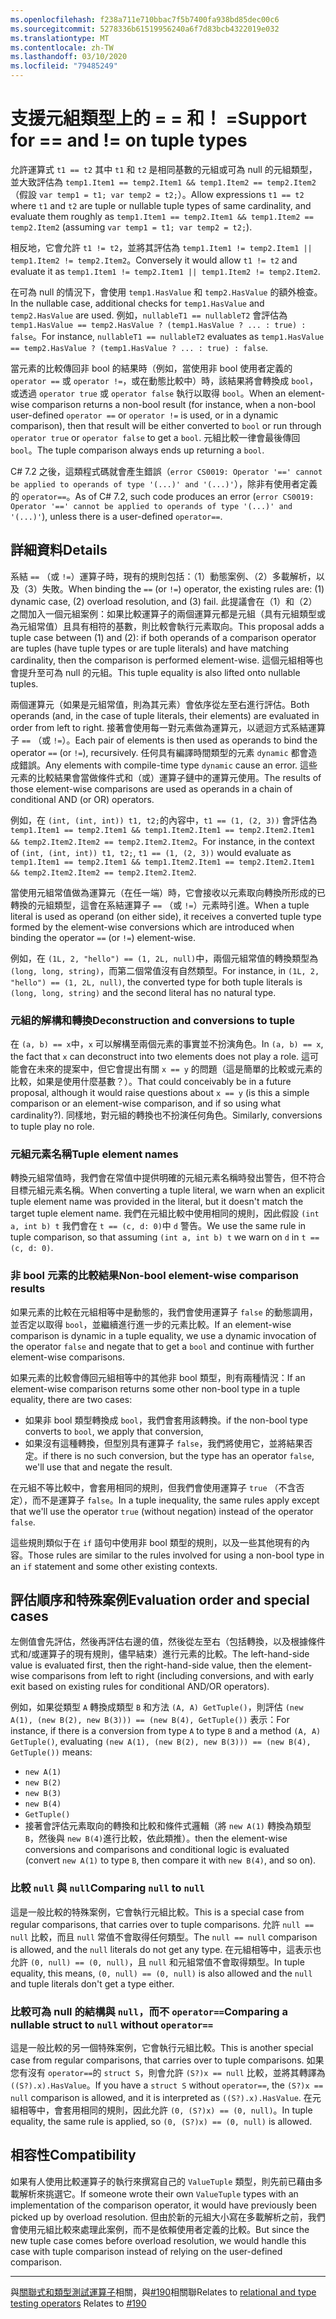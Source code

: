 ```yaml
---
ms.openlocfilehash: f238a711e710bbac7f5b7400fa938bd85dec00c6
ms.sourcegitcommit: 5278336b61519956240a6f7d83bcb4322019e032
ms.translationtype: MT
ms.contentlocale: zh-TW
ms.lasthandoff: 03/10/2020
ms.locfileid: "79485249"
---
```

# <a name="support-for--and--on-tuple-types"></a><span data-ttu-id="6b8e9-101">支援元組類型上的 = = 和！ =</span><span class="sxs-lookup"><span data-stu-id="6b8e9-101">Support for == and != on tuple types</span></span>

<span data-ttu-id="6b8e9-102">允許運算式 `t1 == t2` 其中 `t1` 和 `t2` 是相同基數的元組或可為 null 的元組類型，並大致評估為 `temp1.Item1 == temp2.Item1 && temp1.Item2 == temp2.Item2` （假設 `var temp1 = t1; var temp2 = t2;`）。</span><span class="sxs-lookup"><span data-stu-id="6b8e9-102">Allow expressions `t1 == t2` where `t1` and `t2` are tuple or nullable tuple types of same cardinality, and evaluate them roughly as `temp1.Item1 == temp2.Item1 && temp1.Item2 == temp2.Item2` (assuming `var temp1 = t1; var temp2 = t2;`).</span></span>

<span data-ttu-id="6b8e9-103">相反地，它會允許 `t1 != t2`，並將其評估為 `temp1.Item1 != temp2.Item1 || temp1.Item2 != temp2.Item2`。</span><span class="sxs-lookup"><span data-stu-id="6b8e9-103">Conversely it would allow `t1 != t2` and evaluate it as `temp1.Item1 != temp2.Item1 || temp1.Item2 != temp2.Item2`.</span></span>

<span data-ttu-id="6b8e9-104">在可為 null 的情況下，會使用 `temp1.HasValue` 和 `temp2.HasValue` 的額外檢查。</span><span class="sxs-lookup"><span data-stu-id="6b8e9-104">In the nullable case, additional checks for `temp1.HasValue` and `temp2.HasValue` are used.</span></span> <span data-ttu-id="6b8e9-105">例如，`nullableT1 == nullableT2` 會評估為 `temp1.HasValue == temp2.HasValue ? (temp1.HasValue ? ... : true) : false`。</span><span class="sxs-lookup"><span data-stu-id="6b8e9-105">For instance, `nullableT1 == nullableT2` evaluates as `temp1.HasValue == temp2.HasValue ? (temp1.HasValue ? ... : true) : false`.</span></span>

<span data-ttu-id="6b8e9-106">當元素的比較傳回非 bool 的結果時（例如，當使用非 bool 使用者定義的 `operator ==` 或 `operator !=`，或在動態比較中）時，該結果將會轉換成 `bool`，或透過 `operator true` 或 `operator false` 執行以取得 `bool`。</span><span class="sxs-lookup"><span data-stu-id="6b8e9-106">When an element-wise comparison returns a non-bool result (for instance, when a non-bool user-defined `operator ==` or `operator !=` is used, or in a dynamic comparison), then that result will be either converted to `bool` or run through `operator true` or `operator false` to get a `bool`.</span></span> <span data-ttu-id="6b8e9-107">元組比較一律會最後傳回 `bool`。</span><span class="sxs-lookup"><span data-stu-id="6b8e9-107">The tuple comparison always ends up returning a `bool`.</span></span>

<span data-ttu-id="6b8e9-108">C# 7.2 之後，這類程式碼就會產生錯誤（`error CS0019: Operator '==' cannot be applied to operands of type '(...)' and '(...)'`），除非有使用者定義的 `operator==`。</span><span class="sxs-lookup"><span data-stu-id="6b8e9-108">As of C# 7.2, such code produces an error (`error CS0019: Operator '==' cannot be applied to operands of type '(...)' and '(...)'`), unless there is a user-defined `operator==`.</span></span>

## <a name="details"></a><span data-ttu-id="6b8e9-109">詳細資料</span><span class="sxs-lookup"><span data-stu-id="6b8e9-109">Details</span></span>

<span data-ttu-id="6b8e9-110">系結 `==` （或 `!=`）運算子時，現有的規則包括：（1）動態案例、（2）多載解析，以及（3）失敗。</span><span class="sxs-lookup"><span data-stu-id="6b8e9-110">When binding the `==` (or `!=`) operator, the existing rules are: (1) dynamic case, (2) overload resolution, and (3) fail.</span></span>
<span data-ttu-id="6b8e9-111">此提議會在（1）和（2）之間加入一個元組案例：如果比較運算子的兩個運算元都是元組（具有元組類型或為元組常值）且具有相符的基數，則比較會執行元素取向。</span><span class="sxs-lookup"><span data-stu-id="6b8e9-111">This proposal adds a tuple case between (1) and (2): if both operands of a comparison operator are tuples (have tuple types or are tuple literals) and have matching cardinality, then the comparison is performed element-wise.</span></span> <span data-ttu-id="6b8e9-112">這個元組相等也會提升至可為 null 的元組。</span><span class="sxs-lookup"><span data-stu-id="6b8e9-112">This tuple equality is also lifted onto nullable tuples.</span></span>

<span data-ttu-id="6b8e9-113">兩個運算元（如果是元組常值，則為其元素）會依序從左至右進行評估。</span><span class="sxs-lookup"><span data-stu-id="6b8e9-113">Both operands (and, in the case of tuple literals, their elements) are evaluated in order from left to right.</span></span> <span data-ttu-id="6b8e9-114">接著會使用每一對元素做為運算元，以遞迴方式系結運算子 `==` （或 `!=`）。</span><span class="sxs-lookup"><span data-stu-id="6b8e9-114">Each pair of elements is then used as operands to bind the operator `==` (or `!=`), recursively.</span></span> <span data-ttu-id="6b8e9-115">任何具有編譯時間類型的元素 `dynamic` 都會造成錯誤。</span><span class="sxs-lookup"><span data-stu-id="6b8e9-115">Any elements with compile-time type `dynamic` cause an error.</span></span> <span data-ttu-id="6b8e9-116">這些元素的比較結果會當做條件式和（或）運算子鏈中的運算元使用。</span><span class="sxs-lookup"><span data-stu-id="6b8e9-116">The results of those element-wise comparisons are used as operands in a chain of conditional AND (or OR) operators.</span></span>

<span data-ttu-id="6b8e9-117">例如，在 `(int, (int, int)) t1, t2;`的內容中，`t1 == (1, (2, 3))` 會評估為 `temp1.Item1 == temp2.Item1 && temp1.Item2.Item1 == temp2.Item2.Item1 && temp2.Item2.Item2 == temp2.Item2.Item2`。</span><span class="sxs-lookup"><span data-stu-id="6b8e9-117">For instance, in the context of `(int, (int, int)) t1, t2;`, `t1 == (1, (2, 3))` would evaluate as `temp1.Item1 == temp2.Item1 && temp1.Item2.Item1 == temp2.Item2.Item1 && temp2.Item2.Item2 == temp2.Item2.Item2`.</span></span>

<span data-ttu-id="6b8e9-118">當使用元組常值做為運算元（在任一端）時，它會接收以元素取向轉換所形成的已轉換的元組類型，這會在系結運算子 `==` （或 `!=`）元素時引進。</span><span class="sxs-lookup"><span data-stu-id="6b8e9-118">When a tuple literal is used as operand (on either side), it receives a converted tuple type formed by the element-wise conversions which are introduced when binding the operator `==` (or `!=`) element-wise.</span></span> 

<span data-ttu-id="6b8e9-119">例如，在 `(1L, 2, "hello") == (1, 2L, null)`中，兩個元組常值的轉換類型為 `(long, long, string)`，而第二個常值沒有自然類型。</span><span class="sxs-lookup"><span data-stu-id="6b8e9-119">For instance, in `(1L, 2, "hello") == (1, 2L, null)`, the converted type for both tuple literals is `(long, long, string)` and the second literal has no natural type.</span></span>


### <a name="deconstruction-and-conversions-to-tuple"></a><span data-ttu-id="6b8e9-120">元組的解構和轉換</span><span class="sxs-lookup"><span data-stu-id="6b8e9-120">Deconstruction and conversions to tuple</span></span>
<span data-ttu-id="6b8e9-121">在 `(a, b) == x`中，`x` 可以解構至兩個元素的事實並不扮演角色。</span><span class="sxs-lookup"><span data-stu-id="6b8e9-121">In `(a, b) == x`, the fact that `x` can deconstruct into two elements does not play a role.</span></span> <span data-ttu-id="6b8e9-122">這可能會在未來的提案中，但它會提出有關 `x == y` 的問題（這是簡單的比較或元素的比較，如果是使用什麼基數？）。</span><span class="sxs-lookup"><span data-stu-id="6b8e9-122">That could conceivably be in a future proposal, although it would raise questions about `x == y` (is this a simple comparison or an element-wise comparison, and if so using what cardinality?).</span></span>
<span data-ttu-id="6b8e9-123">同樣地，對元組的轉換也不扮演任何角色。</span><span class="sxs-lookup"><span data-stu-id="6b8e9-123">Similarly, conversions to tuple play no role.</span></span>

### <a name="tuple-element-names"></a><span data-ttu-id="6b8e9-124">元組元素名稱</span><span class="sxs-lookup"><span data-stu-id="6b8e9-124">Tuple element names</span></span>

<span data-ttu-id="6b8e9-125">轉換元組常值時，我們會在常值中提供明確的元組元素名稱時發出警告，但不符合目標元組元素名稱。</span><span class="sxs-lookup"><span data-stu-id="6b8e9-125">When converting a tuple literal, we warn when an explicit tuple element name was provided in the literal, but it doesn't match the target tuple element name.</span></span>
<span data-ttu-id="6b8e9-126">我們在元組比較中使用相同的規則，因此假設 `(int a, int b) t` 我們會在 `t == (c, d: 0)`中 `d` 警告。</span><span class="sxs-lookup"><span data-stu-id="6b8e9-126">We use the same rule in tuple comparison, so that assuming `(int a, int b) t` we warn on `d` in `t == (c, d: 0)`.</span></span>

### <a name="non-bool-element-wise-comparison-results"></a><span data-ttu-id="6b8e9-127">非 bool 元素的比較結果</span><span class="sxs-lookup"><span data-stu-id="6b8e9-127">Non-bool element-wise comparison results</span></span>

<span data-ttu-id="6b8e9-128">如果元素的比較在元組相等中是動態的，我們會使用運算子 `false` 的動態調用，並否定以取得 `bool`，並繼續進行進一步的元素比較。</span><span class="sxs-lookup"><span data-stu-id="6b8e9-128">If an element-wise comparison is dynamic in a tuple equality, we use a dynamic invocation of the operator `false` and negate that to get a `bool` and continue with further element-wise comparisons.</span></span> 

<span data-ttu-id="6b8e9-129">如果元素的比較會傳回元組相等中的其他非 bool 類型，則有兩種情況：</span><span class="sxs-lookup"><span data-stu-id="6b8e9-129">If an element-wise comparison returns some other non-bool type in a tuple equality, there are two cases:</span></span>
- <span data-ttu-id="6b8e9-130">如果非 bool 類型轉換成 `bool`，我們會套用該轉換。</span><span class="sxs-lookup"><span data-stu-id="6b8e9-130">if the non-bool type converts to `bool`, we apply that conversion,</span></span>
- <span data-ttu-id="6b8e9-131">如果沒有這種轉換，但型別具有運算子 `false`，我們將使用它，並將結果否定。</span><span class="sxs-lookup"><span data-stu-id="6b8e9-131">if there is no such conversion, but the type has an operator `false`, we'll use that and negate the result.</span></span>

<span data-ttu-id="6b8e9-132">在元組不等比較中，會套用相同的規則，但我們會使用運算子 `true` （不含否定），而不是運算子 `false`。</span><span class="sxs-lookup"><span data-stu-id="6b8e9-132">In a tuple inequality, the same rules apply except that we'll use the operator `true` (without negation) instead of the operator `false`.</span></span>

<span data-ttu-id="6b8e9-133">這些規則類似于在 `if` 語句中使用非 bool 類型的規則，以及一些其他現有的內容。</span><span class="sxs-lookup"><span data-stu-id="6b8e9-133">Those rules are similar to the rules involved for using a non-bool type in an `if` statement and some other existing contexts.</span></span>

## <a name="evaluation-order-and-special-cases"></a><span data-ttu-id="6b8e9-134">評估順序和特殊案例</span><span class="sxs-lookup"><span data-stu-id="6b8e9-134">Evaluation order and special cases</span></span>
<span data-ttu-id="6b8e9-135">左側值會先評估，然後再評估右邊的值，然後從左至右（包括轉換，以及根據條件式和/或運算子的現有規則，儘早結束）進行元素的比較。</span><span class="sxs-lookup"><span data-stu-id="6b8e9-135">The left-hand-side value is evaluated first, then the right-hand-side value, then the element-wise comparisons from left to right (including conversions, and with early exit based on existing rules for conditional AND/OR operators).</span></span>

<span data-ttu-id="6b8e9-136">例如，如果從類型 `A` 轉換成類型 `B` 和方法 `(A, A) GetTuple()`，則評估 `(new A(1), (new B(2), new B(3))) == (new B(4), GetTuple())` 表示：</span><span class="sxs-lookup"><span data-stu-id="6b8e9-136">For instance, if there is a conversion from type `A` to type `B` and a method `(A, A) GetTuple()`, evaluating `(new A(1), (new B(2), new B(3))) == (new B(4), GetTuple())` means:</span></span>
- `new A(1)`
- `new B(2)`
- `new B(3)`
- `new B(4)`
- `GetTuple()`
- <span data-ttu-id="6b8e9-137">接著會評估元素取向的轉換和比較和條件式邏輯（將 `new A(1)` 轉換為類型 `B`，然後與 `new B(4)`進行比較，依此類推）。</span><span class="sxs-lookup"><span data-stu-id="6b8e9-137">then the element-wise conversions and comparisons and conditional logic is evaluated (convert `new A(1)` to type `B`, then compare it with `new B(4)`, and so on).</span></span>

### <a name="comparing-null-to-null"></a><span data-ttu-id="6b8e9-138">比較 `null` 與 `null`</span><span class="sxs-lookup"><span data-stu-id="6b8e9-138">Comparing `null` to `null`</span></span>

<span data-ttu-id="6b8e9-139">這是一般比較的特殊案例，它會執行元組比較。</span><span class="sxs-lookup"><span data-stu-id="6b8e9-139">This is a special case from regular comparisons, that carries over to tuple comparisons.</span></span> <span data-ttu-id="6b8e9-140">允許 `null == null` 比較，而且 `null` 常值不會取得任何類型。</span><span class="sxs-lookup"><span data-stu-id="6b8e9-140">The `null == null` comparison is allowed, and the `null` literals do not get any type.</span></span>
<span data-ttu-id="6b8e9-141">在元組相等中，這表示也允許 `(0, null) == (0, null)`，且 `null` 和元組常值不會取得類型。</span><span class="sxs-lookup"><span data-stu-id="6b8e9-141">In tuple equality, this means, `(0, null) == (0, null)` is also allowed and the `null` and tuple literals don't get a type either.</span></span>

### <a name="comparing-a-nullable-struct-to-null-without-operator"></a><span data-ttu-id="6b8e9-142">比較可為 null 的結構與 `null`，而不 `operator==`</span><span class="sxs-lookup"><span data-stu-id="6b8e9-142">Comparing a nullable struct to `null` without `operator==`</span></span>

<span data-ttu-id="6b8e9-143">這是一般比較的另一個特殊案例，它會執行元組比較。</span><span class="sxs-lookup"><span data-stu-id="6b8e9-143">This is another special case from regular comparisons, that carries over to tuple comparisons.</span></span>
<span data-ttu-id="6b8e9-144">如果您有沒有 `operator==`的 `struct S`，則會允許 `(S?)x == null` 比較，並將其轉譯為 `((S?).x).HasValue`。</span><span class="sxs-lookup"><span data-stu-id="6b8e9-144">If you have a `struct S` without `operator==`, the `(S?)x == null` comparison is allowed, and it is interpreted as `((S?).x).HasValue`.</span></span>
<span data-ttu-id="6b8e9-145">在元組相等中，會套用相同的規則，因此允許 `(0, (S?)x) == (0, null)`。</span><span class="sxs-lookup"><span data-stu-id="6b8e9-145">In tuple equality, the same rule is applied, so `(0, (S?)x) == (0, null)` is allowed.</span></span>

## <a name="compatibility"></a><span data-ttu-id="6b8e9-146">相容性</span><span class="sxs-lookup"><span data-stu-id="6b8e9-146">Compatibility</span></span>

<span data-ttu-id="6b8e9-147">如果有人使用比較運算子的執行來撰寫自己的 `ValueTuple` 類型，則先前已藉由多載解析來挑選它。</span><span class="sxs-lookup"><span data-stu-id="6b8e9-147">If someone wrote their own `ValueTuple` types with  an implementation of the comparison operator, it would have previously been picked up by overload resolution.</span></span> <span data-ttu-id="6b8e9-148">但由於新的元組大小寫在多載解析之前，我們會使用元組比較來處理此案例，而不是依賴使用者定義的比較。</span><span class="sxs-lookup"><span data-stu-id="6b8e9-148">But since the new tuple case comes before overload resolution, we would handle this case with tuple comparison instead of relying on the user-defined comparison.</span></span>

----

<span data-ttu-id="6b8e9-149">與[關聯式和類型測試運算子](../../spec/expressions.md#relational-and-type-testing-operators)相關，與[#190](https://github.com/dotnet/csharplang/issues/190)相關聯</span><span class="sxs-lookup"><span data-stu-id="6b8e9-149">Relates to [relational and type testing operators](../../spec/expressions.md#relational-and-type-testing-operators) Relates to [#190](https://github.com/dotnet/csharplang/issues/190)</span></span>

